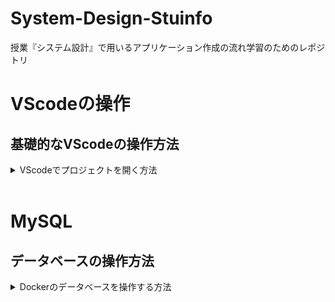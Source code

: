 # System-Design-Stuinfo

授業『システム設計』で用いるアプリケーション作成の流れ学習のためのレポジトリ


# VScodeの操作
## 基礎的なVScodeの操作方法
<details>
<summary> VScodeでプロジェクトを開く方法 </summary>

## 初回の設定
初回起動時のみ以下の手順を行う．<br>
Windowsの人はUbuntu, Macの人はターミナルを起動し，以下のコマンドを入力して実行
```sh
git clone https://github.com/HazeyamaLab/system-design-docker-stuinfo.git
```
以上でプロジェクトのクローンが終了するので，あとはVScodeの操作 -> VScodeでプロジェクトを開く方法に従ってプロジェクトを開けばOK



## ターミナルから起動する手法

### 手順1
Windowsの人はDocker Desktopを事前に起動しておく．
Ubuntu(Win)もしくはターミナル(mac)を起動し，以下のコマンドを実行してプロジェクトフォルダに移る
Stuinfoプロジェクトや課題プロジェクトを開く場合はsystem-design-dockerのディレクトリ名部分を適宜修正
|  プロジェクト名  |  ディレクトリ名  |
| ---- | ---- |
|  動作確認  |  system-design-docker  |
|  stuinfo  |  system-design-docker-stuinfo  |
|  課題用テンプレート  |  system-design-docker-your-project  |
```sh
cd system-design-docker
```
### 手順2
以下のコマンドを実行してVScodeを起動
```sh
code .
```

### 手順3
VScodeをdev-containerで再度開く(gif参照)
![ubuntu](./imgs/open_code.gif "code")

### 手順4
手順5  
画面下部ターミナルで以下のコマンドを実行．もしターミナルが表示されていなければ，上部メニューバーの ターミナル -> 新しいターミナル で出現する．
```
./gradlew tR
```
![ubuntu](./imgs/vscode-terminal.png "terminal")  

## VScodeから起動する手法

VScodeを起動し，ファイル ->  最近使用した項目を開く<br>
[dev container:system-design-docker]等の開きたい項目をクリックするだけ
![ubuntu](./imgs/open_code_2.gif "code")

</details>

<br>

# MySQL
## データベースの操作方法
<details>
<summary> Dockerのデータベースを操作する方法 </summary>

### 前提
VScode を立ち上げて，dev-containerが立ち上がっている状態であること
また，Docker Desktopを起動して下の画像のように，対象のStack(3つ座布団が重なっているようなアイコン)が緑色になっていることを確認する．
![ubuntu](./imgs/docker-up.png "terminal")  

### 手順1 Docker Desktopを起動する
もしdev-containerが立ち上がっていない場合は，VScodeの操作方法 -> 手順3を実行すること

### 手順2 対象のStackからhogehoge-dbというコンテナを開く
今回システム設計では3つのStack(hello_jsp_servlet / stuinfo / your_project)を配布するので，DB操作を行いたいプロジェクトを選択して， __末尾が-dbとなっているコンテナを選択__ して，Terminalを開く 詳細はGif参照
![ubuntu](./imgs/open_db.gif "code")

### 手順3 MySQLを起動する
以下のコマンドをTerminal上で実行
```
mysql -utest -p
```
Enter password:と表示されてパスワード入力が求められるので，test と入力．__パスワードは入力しても画面上に表示されないので要注意！__ <br>
尚，今回用いるDBの基本情報は以下の通り
|    |    |
| ---- | ---- |
|  ユーザ名  |  test  |
|  パスワード  |  test  |
|  DB名  |  db  |

### 手順4 MySQLが立ち上がったら，任意の操作を行う．
以下のコマンドを入力して，データベースを選択した後，任意の操作が行える．
```
use db;
```


</details>